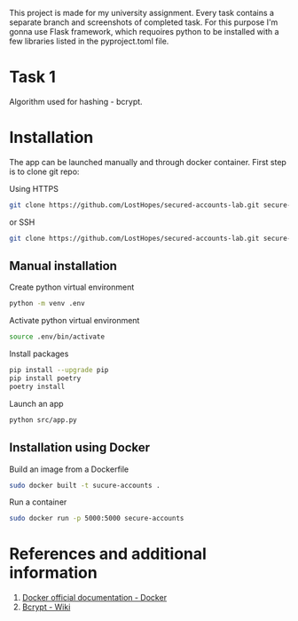 This project is made for my university assignment.
Every task contains a separate branch and screenshots of completed task.
For this purpose I'm gonna use Flask framework, which requoires python to be installed with a few libraries
listed in the pyproject.toml file.

# Task 1

Algorithm used for hashing - bcrypt.

# Installation

The app can be launched manually and through docker container.
First step is to clone git repo:

Using HTTPS
```bash
git clone https://github.com/LostHopes/secured-accounts-lab.git secure-accounts
```

or SSH
```bash
git clone https://github.com/LostHopes/secured-accounts-lab.git secure-accounts
```

## Manual installation

Create python virtual environment
```bash
python -m venv .env
```

Activate python virtual environment
```bash
source .env/bin/activate
```

Install packages
```bash
pip install --upgrade pip
pip install poetry
poetry install
```
Launch an app
```bash
python src/app.py
```

## Installation using Docker

Build an image from a Dockerfile
```bash
sudo docker built -t sucure-accounts .
```

Run a container
```bash
sudo docker run -p 5000:5000 secure-accounts
```

# References and additional information

1. [Docker official documentation - Docker](https://docs.docker.com)
2. [Bcrypt - Wiki](https://en.wikipedia.org/wiki/Bcrypt)